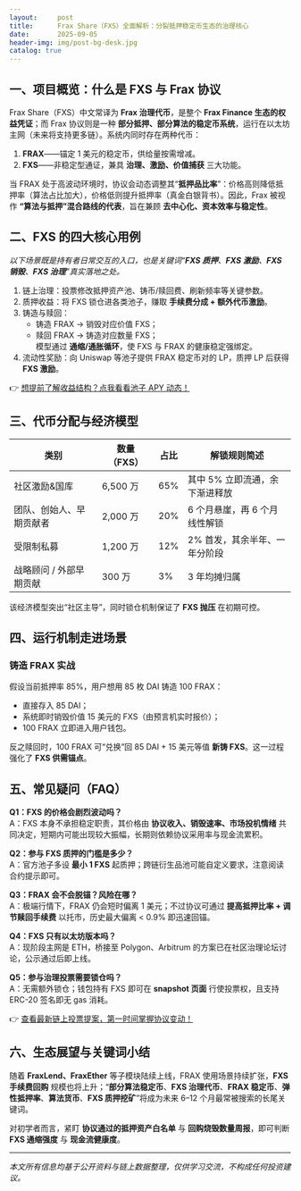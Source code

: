 ```yaml
---
layout:     post
title:      Frax Share（FXS）全面解析：分裂抵押稳定币生态的治理核心
date:       2025-09-05
header-img: img/post-bg-desk.jpg
catalog: true
---
```


## 一、项目概览：什么是 FXS 与 Frax 协议  
Frax Share（FXS）中文常译为 **Frax 治理代币**，是整个 **Frax Finance 生态的权益凭证**；而 Frax 协议则是一种 **部分抵押、部分算法的稳定币系统**，运行在以太坊主网（未来将支持更多链）。系统内同时存在两种代币：  
1. **FRAX**——锚定 1 美元的稳定币，供给量按需增减。  
2. **FXS**——非稳定型通证，兼具 **治理、激励、价值捕获** 三大功能。  

当 FRAX 处于高波动环境时，协议会动态调整其“**抵押品比率**”：价格高则降低抵押率（算法占比加大），价格低则提升抵押率（真金白银背书）。因此，Frax 被视作 **“算法与抵押”混合路线的代表**，旨在兼顾 **去中心化、资本效率与稳定性**。  

## 二、FXS 的四大核心用例  
*以下场景既是持有者日常交互的入口，也是关键词“**FXS 质押**、**FXS 激励**、**FXS 销毁**、**FXS 治理**”真实落地之处。*  

1. 链上治理：投票修改抵押资产池、铸币/赎回费、刷新频率等关键参数。  
2. 质押收益：将 FXS 锁仓进各类池子，赚取 **手续费分成 + 额外代币激励**。  
3. 铸造与赎回：  
   - 铸造 FRAX → 销毁对应价值 FXS；  
   - 赎回 FRAX → 铸造对应数量 FXS；  
   模型通过 **通缩/通胀循环**，使 FXS 与 FRAX 的健康稳定强绑定。  
4. 流动性奖励：向 Uniswap 等池子提供 FRAX 稳定币对的 LP，质押 LP 后获得 **FXS 激励**。  

👉 [想提前了解收益结构？点我看看池子 APY 动态！](https://okxdog.com/)

## 三、代币分配与经济模型  
| 类别                         | 数量（FXS） | 占比    | 解锁规则简述                  |  
|----------------------------|-------------|---------|-----------------------------|  
| 社区激励&国库                | 6,500 万     | 65%     | 其中 5% 立即流通，余下渐进释放 |  
| 团队、创始人、早期贡献者       | 2,000 万     | 20%     | 6 个月悬崖，再 6 个月线性解锁 |  
| 受限制私募                   | 1,200 万     | 12%     | 2% 首发，其余半年、一年分阶段  |  
| 战略顾问 / 外部早期贡献         | 300 万       | 3%      | 3 年均摊归属                  |  

该经济模型突出“社区主导”，同时锁仓机制保证了 **FXS 抛压** 在初期可控。  

## 四、运行机制走进场景  
### 铸造 FRAX 实战  
假设当前抵押率 85%，用户想用 85 枚 DAI 铸造 100 FRAX：  
- 直接存入 85 DAI；  
- 系统即时销毁价值 15 美元的 FXS（由预言机实时报价）；  
- 100 FRAX 立即进入用户钱包。  

反之赎回时，100 FRAX 可“兑换”回 85 DAI + 15 美元等值 **新铸 FXS**。这一过程强化了 **FXS 供需锚点**。  

## 五、常见疑问（FAQ）

**Q1：FXS 的价格会剧烈波动吗？**  
A：FXS 本身不承担稳定职责，其价格由 **协议收入、销毁速率、市场投机情绪** 共同决定，短期内可能出现较大振幅，长期则依赖协议采用率与现金流累积。  

**Q2：参与 FXS 质押的门槛是多少？**  
A：官方池子多设 **最小 1 FXS** 起质押；跨链衍生品池可能自定义要求，注意阅读合约提示即可。  

**Q3：FRAX 会不会脱锚？风险在哪？**  
A：极端行情下，FRAX 仍会短时偏离 1 美元；不过协议可通过 **提高抵押比率 + 调节赎回手续费** 以托市，历史最大偏离 < 0.9% 即迅速回锚。  

**Q4：FXS 只有以太坊版本吗？**  
A：现阶段主网是 ETH，桥接至 Polygon、Arbitrum 的方案已在社区治理论坛讨论，公示通过后即上线。  

**Q5：参与治理投票需要锁仓吗？**  
A：无需额外锁仓；钱包持有 FXS 即可在 **snapshot 页面** 行使投票权，且支持 ERC-20 签名即无 gas 消耗。  

👉 [查看最新链上投票提案，第一时间掌握协议变动！](https://okxdog.com/)

## 六、生态展望与关键词小结  
随着 **FraxLend、FraxEther** 等子模块陆续上线，FRAX 使用场景持续扩张，**FXS 手续费回购** 规模也将上升；“**部分算法稳定币**、**FXS 治理代币**、**FRAX 稳定币**、**弹性抵押率**、**算法货币**、**FXS 质押挖矿**”将成为未来 6–12 个月最常被搜索的长尾关键词。  

对初学者而言，紧盯 **协议通过的抵押资产白名单** 与 **回购烧毁数量周报**，即可判断 **FXS 通缩强度** 与 **现金流健康度**。  

---

*本文所有信息均基于公开资料与链上数据整理，仅供学习交流，不构成任何投资建议。*